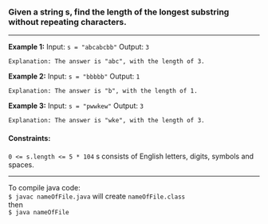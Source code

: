 

### Given a string s, find the length of the longest substring without repeating characters.
---
**Example 1:** 
Input: `s = "abcabcbb"`
Output: `3`
```
Explanation: The answer is "abc", with the length of 3.
```
**Example 2:**
Input: `s = "bbbbb"`
Output: `1`
```
Explanation: The answer is "b", with the length of 1.
```

**Example 3:**
Input: `s = "pwwkew"`
Output: `3`
```
Explanation: The answer is "wke", with the length of 3. 
```
#### Constraints:
`0 <= s.length <= 5 * 104`
s consists of English letters, digits, symbols and spaces.

---
To compile java code: <br>
`$ javac nameOfFile.java` will create `nameOfFile.class` <br>
then <br>
`$ java nameOfFile` <br>
